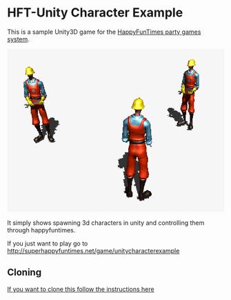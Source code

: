 HFT-Unity Character Example
===========================

This is a sample Unity3D game for the [HappyFunTimes party games system](http://greggman.github.io/HappyFunTimes).

<img src="screenshot.png" />

It simply shows spawning 3d characters in unity and controlling them through happyfuntimes.

If you just want to play go to http://superhappyfuntimes.net/game/unitycharacterexample

Cloning
-------

[If you want to clone this follow the instructions here](https://github.com/greggman/HappyFunTimes/blob/master/docs/unitydocs.md)




